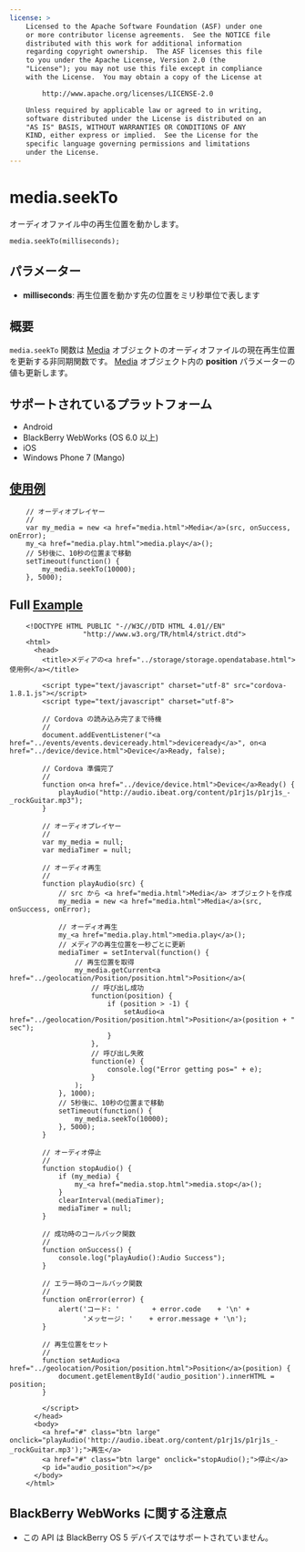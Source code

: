 ```yaml
---
license: >
    Licensed to the Apache Software Foundation (ASF) under one
    or more contributor license agreements.  See the NOTICE file
    distributed with this work for additional information
    regarding copyright ownership.  The ASF licenses this file
    to you under the Apache License, Version 2.0 (the
    "License"); you may not use this file except in compliance
    with the License.  You may obtain a copy of the License at

        http://www.apache.org/licenses/LICENSE-2.0

    Unless required by applicable law or agreed to in writing,
    software distributed under the License is distributed on an
    "AS IS" BASIS, WITHOUT WARRANTIES OR CONDITIONS OF ANY
    KIND, either express or implied.  See the License for the
    specific language governing permissions and limitations
    under the License.
---
```


media.seekTo
========================

オーディオファイル中の再生位置を動かします。

    media.seekTo(milliseconds);

パラメーター
----------

- __milliseconds__: 再生位置を動かす先の位置をミリ秒単位で表します


概要
-----------

`media.seekTo` 関数は <a href="media.html">Media</a> オブジェクトのオーディオファイルの現在再生位置を更新する非同期関数です。 <a href="media.html">Media</a> オブジェクト内の __position__ パラメーターの値も更新します。

サポートされているプラットフォーム
-------------------

- Android
- BlackBerry WebWorks (OS 6.0 以上)
- iOS
- Windows Phone 7 (Mango)

<a href="../storage/storage.opendatabase.html">使用例</a>
-------------

        // オーディオプレイヤー
        //
        var my_media = new <a href="media.html">Media</a>(src, onSuccess, onError);
        my_<a href="media.play.html">media.play</a>();
        // 5秒後に、10秒の位置まで移動
        setTimeout(function() {
            my_media.seekTo(10000);
        }, 5000);


Full <a href="../storage/database/database.html">Example</a>
------------

        <!DOCTYPE HTML PUBLIC "-//W3C//DTD HTML 4.01//EN"
                      "http://www.w3.org/TR/html4/strict.dtd">
        <html>
          <head>
            <title>メディアの<a href="../storage/storage.opendatabase.html">使用例</a></title>

            <script type="text/javascript" charset="utf-8" src="cordova-1.8.1.js"></script>
            <script type="text/javascript" charset="utf-8">

            // Cordova の読み込み完了まで待機
            //
            document.addEventListener("<a href="../events/events.deviceready.html">deviceready</a>", on<a href="../device/device.html">Device</a>Ready, false);

            // Cordova 準備完了
            //
            function on<a href="../device/device.html">Device</a>Ready() {
                playAudio("http://audio.ibeat.org/content/p1rj1s/p1rj1s_-_rockGuitar.mp3");
            }

            // オーディオプレイヤー
            //
            var my_media = null;
            var mediaTimer = null;

            // オーディオ再生
            //
            function playAudio(src) {
                // src から <a href="media.html">Media</a> オブジェクトを作成
                my_media = new <a href="media.html">Media</a>(src, onSuccess, onError);

                // オーディオ再生
                my_<a href="media.play.html">media.play</a>();
                // メディアの再生位置を一秒ごとに更新
                mediaTimer = setInterval(function() {
                    // 再生位置を取得
                    my_media.getCurrent<a href="../geolocation/Position/position.html">Position</a>(
                        // 呼び出し成功
                        function(position) {
                            if (position > -1) {
                                setAudio<a href="../geolocation/Position/position.html">Position</a>(position + " sec");
                            }
                        },
                        // 呼び出し失敗
                        function(e) {
                            console.log("Error getting pos=" + e);
                        }
                    );
                }, 1000);
                // 5秒後に、10秒の位置まで移動
                setTimeout(function() {
                    my_media.seekTo(10000);
                }, 5000);
            }

            // オーディオ停止
            //
            function stopAudio() {
                if (my_media) {
                    my_<a href="media.stop.html">media.stop</a>();
                }
                clearInterval(mediaTimer);
                mediaTimer = null;
            }

            // 成功時のコールバック関数
            //
            function onSuccess() {
                console.log("playAudio():Audio Success");
            }

            // エラー時のコールバック関数
            //
            function onError(error) {
                alert('コード: '        + error.code    + '\n' +
                      'メッセージ: '    + error.message + '\n');
            }

            // 再生位置をセット
            //
            function setAudio<a href="../geolocation/Position/position.html">Position</a>(position) {
                document.getElementById('audio_position').innerHTML = position;
            }

            </script>
          </head>
          <body>
            <a href="#" class="btn large" onclick="playAudio('http://audio.ibeat.org/content/p1rj1s/p1rj1s_-_rockGuitar.mp3');">再生</a>
            <a href="#" class="btn large" onclick="stopAudio();">停止</a>
            <p id="audio_position"></p>
          </body>
        </html>

BlackBerry WebWorks に関する注意点
----------

- この API は BlackBerry OS 5 デバイスではサポートされていません。
